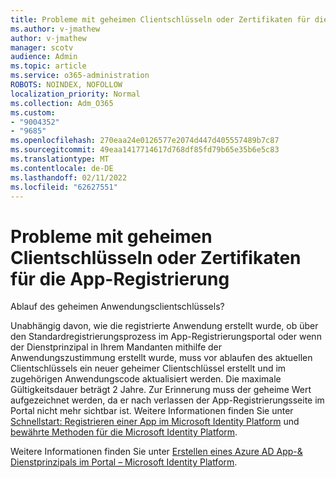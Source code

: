 ```yaml
---
title: Probleme mit geheimen Clientschlüsseln oder Zertifikaten für die App-Registrierung
ms.author: v-jmathew
author: v-jmathew
manager: scotv
audience: Admin
ms.topic: article
ms.service: o365-administration
ROBOTS: NOINDEX, NOFOLLOW
localization_priority: Normal
ms.collection: Adm_O365
ms.custom:
- "9004352"
- "9685"
ms.openlocfilehash: 270eaa24e0126577e2074d447d405557489b7c87
ms.sourcegitcommit: 49eaa1417714617d768df85fd79b65e35b6e5c83
ms.translationtype: MT
ms.contentlocale: de-DE
ms.lasthandoff: 02/11/2022
ms.locfileid: "62627551"
---
```

# <a name="app-registration-client-secret-or-certificate-issues"></a>Probleme mit geheimen Clientschlüsseln oder Zertifikaten für die App-Registrierung

Ablauf des geheimen Anwendungsclientschlüssels?

Unabhängig davon, wie die registrierte Anwendung erstellt wurde, ob über den Standardregistrierungsprozess im App-Registrierungsportal oder wenn der Dienstprinzipal in Ihrem Mandanten mithilfe der Anwendungszustimmung erstellt wurde, muss vor ablaufen des aktuellen Clientschlüssels ein neuer geheimer Clientschlüssel erstellt und im zugehörigen Anwendungscode aktualisiert werden. Die maximale Gültigkeitsdauer beträgt 2 Jahre. Zur Erinnerung muss der geheime Wert aufgezeichnet werden, da er nach verlassen der App-Registrierungsseite im Portal nicht mehr sichtbar ist. Weitere Informationen finden Sie unter [Schnellstart: Registrieren einer App im Microsoft Identity Platform](https://docs.microsoft.com/azure/active-directory/develop/quickstart-register-app) und [bewährte Methoden für die Microsoft Identity Platform](https://docs.microsoft.com/azure/active-directory/develop/identity-platform-integration-checklist#security).

Weitere Informationen finden Sie unter [Erstellen eines Azure AD App-& Dienstprinzipals im Portal – Microsoft Identity Platform](https://docs.microsoft.com/azure/active-directory/develop/howto-create-service-principal-portal).
